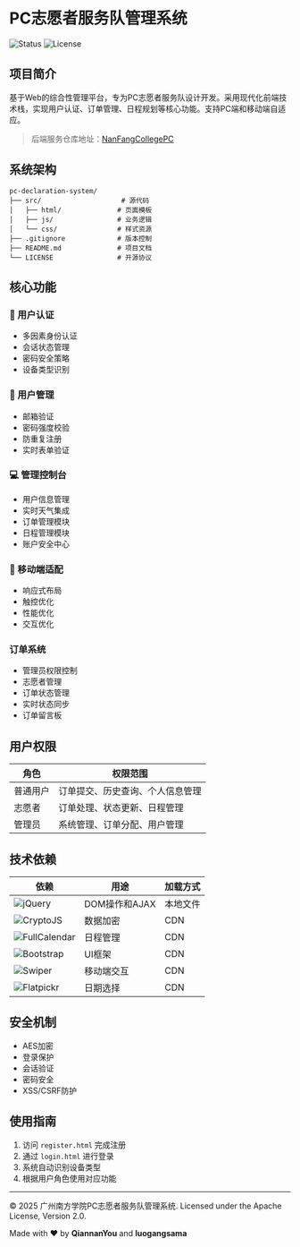 # PC志愿者服务队管理系统

![Status](https://img.shields.io/badge/状态-开发中-green)
![License](https://img.shields.io/badge/许可证-Apache%202.0-yellow)

## 项目简介
基于Web的综合性管理平台，专为PC志愿者服务队设计开发。采用现代化前端技术栈，实现用户认证、订单管理、日程规划等核心功能。支持PC端和移动端自适应。

> 后端服务仓库地址：[NanFangCollegePC](https://github.com/luogangsama/NanFangCollegePC)

## 系统架构
```
pc-declaration-system/
├── src/                    # 源代码
│   ├── html/              # 页面模板
│   ├── js/                # 业务逻辑
│   └── css/               # 样式资源
├── .gitignore             # 版本控制
├── README.md              # 项目文档
└── LICENSE                # 开源协议
```

## 核心功能

### 🔐 用户认证
- 多因素身份认证
- 会话状态管理
- 密码安全策略
- 设备类型识别

### 📝 用户管理
- 邮箱验证
- 密码强度校验
- 防重复注册
- 实时表单验证

### 💻 管理控制台
- 用户信息管理
- 实时天气集成
- 订单管理模块
- 日程管理模块
- 账户安全中心

### 📱 移动端适配
- 响应式布局
- 触控优化
- 性能优化
- 交互优化

### 订单系统
- 管理员权限控制
- 志愿者管理
- 订单状态管理
- 实时状态同步
- 订单留言板

## 用户权限
| 角色 | 权限范围 |
|------|----------|
| 普通用户 | 订单提交、历史查询、个人信息管理 |
| 志愿者 | 订单处理、状态更新、日程管理 |
| 管理员 | 系统管理、订单分配、用户管理 |

## 技术依赖
| 依赖 | 用途 | 加载方式 |
|------|------|----------|
| ![jQuery](https://img.shields.io/badge/jQuery-v3.6.0-blue) | DOM操作和AJAX | 本地文件 |
| ![CryptoJS](https://img.shields.io/badge/CryptoJS-v4.1.1-green) | 数据加密 | CDN |
| ![FullCalendar](https://img.shields.io/badge/FullCalendar-v5.10.1-orange) | 日程管理 | CDN |
| ![Bootstrap](https://img.shields.io/badge/Bootstrap-v5.1.3-purple) | UI框架 | CDN |
| ![Swiper](https://img.shields.io/badge/Swiper-latest-red) | 移动端交互 | CDN |
| ![Flatpickr](https://img.shields.io/badge/Flatpickr-latest-yellow) | 日期选择 | CDN |

## 安全机制
- AES加密
- 登录保护
- 会话验证
- 密码安全
- XSS/CSRF防护

## 使用指南
1. 访问 `register.html` 完成注册
2. 通过 `login.html` 进行登录
3. 系统自动识别设备类型
4. 根据用户角色使用对应功能

---
© 2025 广州南方学院PC志愿者服务队管理系统. Licensed under the Apache License, Version 2.0.

Made with ❤️ by **QiannanYou** and **luogangsama**